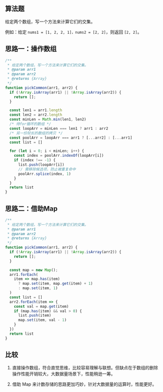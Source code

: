 ## 算法题

给定两个数组，写一个方法来计算它们的交集。

例如：给定 `nums1 = [1, 2, 2, 1]，nums2 = [2, 2]`，则返回 `[2, 2]`。

## 思路一：操作数组

```js
/**
 * 给定两个数组，写一个方法来计算它们的交集。
 * @param arr1 
 * @param arr2 
 * @returns {Array}
 */
function pickCommon(arr1, arr2) {
  if (!Array.isArray(arr1) || !Array.isArray(arr2)) {
    return [];
  }

  const len1 = arr1.length
  const len2 = arr2.length
  const minLen = Math.min(len1, len2)
  /* 待for循环的数组 */
  const loopArr = minLen === len1 ? arr1 : arr2
  /* 另一份较长的数组的拷贝 */
  const poolArr = loopArr === arr1 ? [...arr2] : [...arr1]
  const list = []

  for (let i = 0; i < minLen; i++) {
    const index = poolArr.indexOf(loopArr[i])
    if (index !== -1) {
      list.push(loopArr[i])
      // 需移除候选项，防止被重复命中
      poolArr.splice(index, 1)
    }
  }
  return list
}
```

## 思路二：借助Map

```js
/**
 * 给定两个数组，写一个方法来计算它们的交集。
 * @param arr1 
 * @param arr2 
 * @returns {Array}
 */
function pickCommon(arr1, arr2) {
  if (!Array.isArray(arr1) || !Array.isArray(arr2)) {
    return [];
  }

  const map = new Map();
  arr1.forEach(
    item => map.has(item)
      ? map.set(item, map.get(item) + 1)
      : map.set(item, 1)
  )
  const list = []
  arr2.forEach(item => {
    const val = map.get(item)
    if (map.has(item) && val > 0) {
      list.push(item)
      map.set(item, val - 1)
    }
  })
  return list
}

```

## 比较

1. 直接操作数组，符合直觉思维，比较容易理解与联想。但缺点在于数组的删除操作性能开销较大，大数据量场景下，性能稍逊一筹。

2. 借助 Map 来计数存储的思路更加巧妙，针对大数据量的运算时，性能更好。

